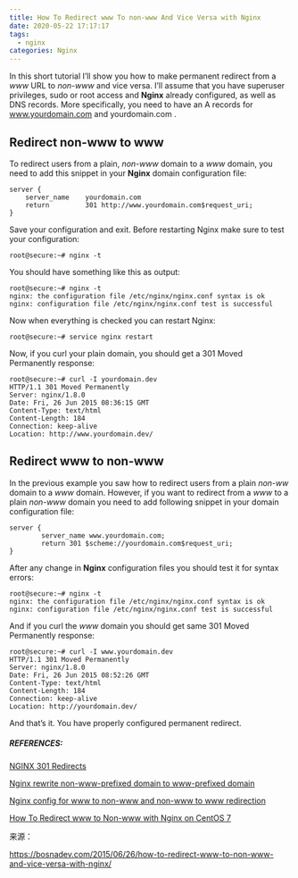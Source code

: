 ```yaml
---
title: How To Redirect www To non-www And Vice Versa with Nginx
date: 2020-05-22 17:17:17
tags:
  - nginx
categories: Nginx
---
```

In this short tutorial I’ll show you how to make permanent redirect from a *www* URL to *non-www* and vice versa. I’ll assume that you have superuser privileges, sudo or root access and **Nginx** already configured, as well as DNS records. More specifically, you need to have an A records for www.yourdomain.com and yourdomain.com .

## Redirect non-www to www

To redirect users from a plain, *non-www* domain to a *www* domain, you need to add this snippet in your **Nginx** domain configuration file:

```shell
server {
    server_name    yourdomain.com
    return         301 http://www.yourdomain.com$request_uri;
}
```



Save your configuration and exit. Before restarting Nginx make sure to test your configuration:

```shell
root@secure:~# nginx -t
```



You should have something like this as output:

```shell
root@secure:~# nginx -t
nginx: the configuration file /etc/nginx/nginx.conf syntax is ok
nginx: configuration file /etc/nginx/nginx.conf test is successful
```



Now when everything is checked you can restart Nginx:

```shell
root@secure:~# service nginx restart
```



Now, if you curl your plain domain, you should get a 301 Moved Permanently response:

```shell
root@secure:~# curl -I yourdomain.dev
HTTP/1.1 301 Moved Permanently
Server: nginx/1.8.0
Date: Fri, 26 Jun 2015 08:36:15 GMT
Content-Type: text/html
Content-Length: 184
Connection: keep-alive
Location: http://www.yourdomain.dev/
```



## Redirect www to non-www

In the previous example you saw how to redirect users from a plain *non-ww* domain to a *www* domain. However, if you want to redirect from a *www* to a plain *non-www* domain you need to add following snippet in your domain configuration file:

```shell
server {
        server_name www.yourdomain.com;
        return 301 $scheme://yourdomain.com$request_uri;
}
```



After any change in **Nginx** configuration files you should test it for syntax errors:

```shell
root@secure:~# nginx -t
nginx: the configuration file /etc/nginx/nginx.conf syntax is ok
nginx: configuration file /etc/nginx/nginx.conf test is successful
```



And if you curl the *www* domain you should get same 301 Moved Permanently response:

```
root@secure:~# curl -I www.yourdomain.dev
HTTP/1.1 301 Moved Permanently
Server: nginx/1.8.0
Date: Fri, 26 Jun 2015 08:52:26 GMT
Content-Type: text/html
Content-Length: 184
Connection: keep-alive
Location: http://yourdomain.dev/
```



And that’s it. You have properly configured permanent redirect.



##### REFERENCES:

[NGINX 301 Redirects](http://jeffsebring.com/2012/10/25/nginx-301-redirects/)

[Nginx rewrite non-www-prefixed domain to www-prefixed domain](https://stackoverflow.com/a/15517045/975850)

[Nginx config for www to non-www and non-www to www redirection](https://rtcamp.com/tutorials/nginx/www-non-www-redirection/)

[How To Redirect www to Non-www with Nginx on CentOS 7](https://www.digitalocean.com/community/tutorials/how-to-redirect-www-to-non-www-with-nginx-on-centos-7)



来源：

https://bosnadev.com/2015/06/26/how-to-redirect-www-to-non-www-and-vice-versa-with-nginx/